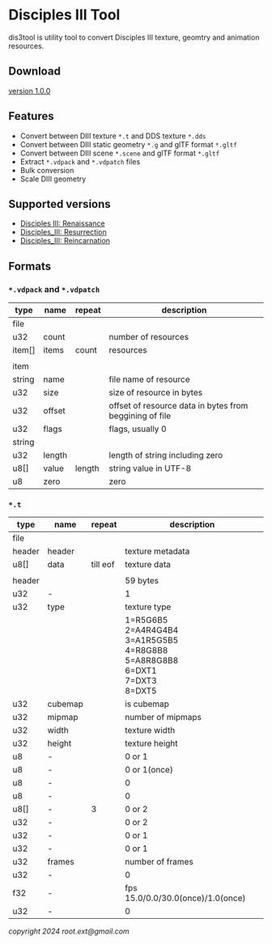 # Disciples III Tool

dis3tool is utility tool to convert Disciples III texture, geomtry and animation resources.

## Download

[version 1.0.0](https://github.com/rootext/dis3tool-release/releases/download/v1.0.0/dis3tool-1.0.0.zip)

## Features
* Convert between DIII texture `*.t` and DDS texture `*.dds `
* Convert between DIII static geometry `*.g` and glTF format `*.gltf`
* Convert between DIII scene `*.scene` and glTF format `*.gltf`
* Extract `*.vdpack` and `*.vdpatch` files
* Bulk conversion
* Scale DIII geometry

## Supported versions
* [Disciples III: Renaissance](https://en.wikipedia.org/wiki/Disciples_III:_Renaissance#Renaissance)
* [Disciples_III: Resurrection](https://en.wikipedia.org/wiki/Disciples_III:_Renaissance#Resurrection)
* [Disciples_III: Reincarnation](https://en.wikipedia.org/wiki/Disciples_III:_Renaissance#Reincarnation)

## Formats

### `*.vdpack` and `*.vdpatch`

|type|name|repeat|description|
|---|---|---|---|
|file|
|u32|count||number of resources|
|item[]|items|count|resources|
||
|item|
|string|name||file name of resource
|u32|size||size of resource in bytes|
|u32|offset||offset of resource data in bytes from beggining of file|
|u32|flags||flags, usually 0|
|string|
|u32|length||length of string including zero|
|u8[]|value|length|string value in UTF-8|
|u8|zero||zero|

### `*.t`

|type|name|repeat|description|
|---|---|---|---|
|file|
|header|header||texture metadata|
|u8[]|data|till eof|texture data|
||
|header|||59 bytes|
|u32|-||1|
|u32|type||texture type|
||||1=R5G6B5<br/> 2=A4R4G4B4<br/> 3=A1R5G5B5<br/> 4=R8G8B8<br/> 5=A8R8G8B8<br/> 6=DXT1<br/> 7=DXT3<br/> 8=DXT5|
|u32|cubemap||is cubemap|
|u32|mipmap||number of mipmaps|
|u32|width||texture width|
|u32|height||texture height|
|u8|-||0 or 1|
|u8|-||0 or 1(once)|
|u8|-||0|
|u8|-||0|
|u8[]|-|3|0 or 2|
|u32|-||0 or 2|
|u32|-||0 or 1|
|u32|-||0 or 1|
|u32|frames||number of frames|
|u32|-||0|
|f32|-||fps 15.0/0.0/30.0(once)/1.0(once)|
|u32|-||0|



 _copyright 2024 root.ext@gmail.com_

